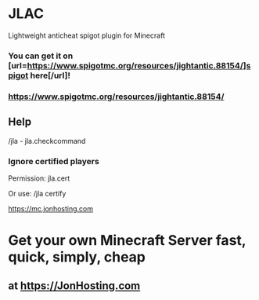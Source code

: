 # JLAC
Lightweight anticheat spigot plugin for Minecraft

### You can get it on [url=https://www.spigotmc.org/resources/jightantic.88154/]spigot here[/url]!
### https://www.spigotmc.org/resources/jightantic.88154/

## Help
/jla - jla.checkcommand

### Ignore certified players
Permission: jla.cert

Or use: /jla certify <player>

https://mc.jonhosting.com

# Get your own Minecraft Server fast, quick, simply, cheap
## at https://JonHosting.com
